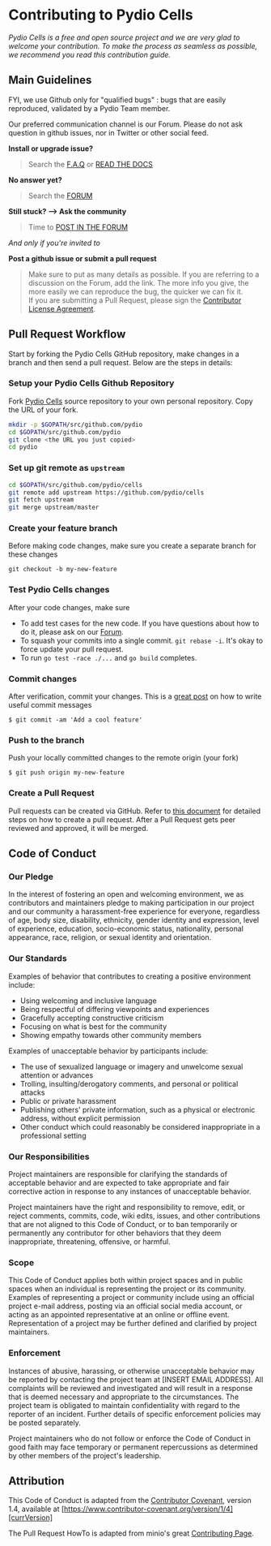 # Contributing to Pydio Cells

*Pydio Cells is a free and open source project and we are very glad to welcome your contribution. To make the process as seamless as possible, we recommend you read this contribution guide.* 

## Main Guidelines

FYI, we use Github only for "qualified bugs" : bugs that are easily reproduced, validated by a Pydio Team member. 

Our preferred communication channel is our Forum. Please do not ask question in github issues, nor in Twitter or other social feed.

**Install or upgrade issue?**

> Search the [F.A.Q](https://pydio.com/en/docs/faq)  or [READ THE DOCS](https://pydio.com/en/docs)  

**No answer yet?**

> Search the [FORUM](https://forum.pydio.com)

**Still stuck? --> Ask the community**

> Time to [POST IN THE FORUM](https://forum.pydio.com)

*And only if you're invited to*

**Post a github issue or submit a pull request**

> Make sure to put as many details as possible. If you are referring to a discussion on the Forum, add the link. The more info you give, the more easily we can reproduce the bug, the quicker we can fix it.  
> If you are submitting a Pull Request, please sign the [Contributor License Agreement](https://pydio.com/en/community/contribute/contributor-license-agreement-cla).

## Pull Request Workflow

Start by forking the Pydio Cells GitHub repository, make changes in a branch and then send a pull request. Below are the steps in details:

### Setup your Pydio Cells Github Repository
Fork [Pydio Cells](https://github.com/pydio/cells/fork) source repository to your own personal repository. Copy the URL of your fork.

```sh
mkdir -p $GOPATH/src/github.com/pydio
cd $GOPATH/src/github.com/pydio
git clone <the URL you just copied>
cd pydio
```

### Set up git remote as ``upstream``
```sh
cd $GOPATH/src/github.com/pydio/cells
git remote add upstream https://github.com/pydio/cells
git fetch upstream
git merge upstream/master
```

### Create your feature branch
Before making code changes, make sure you create a separate branch for these changes

```
git checkout -b my-new-feature
```

### Test Pydio Cells changes
After your code changes, make sure

- To add test cases for the new code. If you have questions about how to do it, please ask on our [Forum](https://forum.pydio.com).
- To squash your commits into a single commit. `git rebase -i`. It's okay to force update your pull request.
- To run `go test -race ./...` and `go build` completes.

### Commit changes
After verification, commit your changes. This is a [great post](https://chris.beams.io/posts/git-commit/) on how to write useful commit messages

```
$ git commit -am 'Add a cool feature'
```

### Push to the branch
Push your locally committed changes to the remote origin (your fork)
```
$ git push origin my-new-feature
```

### Create a Pull Request
Pull requests can be created via GitHub. Refer to [this document](https://help.github.com/articles/creating-a-pull-request/) for detailed steps on how to create a pull request. After a Pull Request gets peer reviewed and approved, it will be merged.

## Code of Conduct

### Our Pledge

In the interest of fostering an open and welcoming environment, we as
contributors and maintainers pledge to making participation in our project and
our community a harassment-free experience for everyone, regardless of age, body
size, disability, ethnicity, gender identity and expression, level of experience,
education, socio-economic status, nationality, personal appearance, race,
religion, or sexual identity and orientation.

### Our Standards

Examples of behavior that contributes to creating a positive environment
include:

* Using welcoming and inclusive language
* Being respectful of differing viewpoints and experiences
* Gracefully accepting constructive criticism
* Focusing on what is best for the community
* Showing empathy towards other community members

Examples of unacceptable behavior by participants include:

* The use of sexualized language or imagery and unwelcome sexual attention or
  advances
* Trolling, insulting/derogatory comments, and personal or political attacks
* Public or private harassment
* Publishing others' private information, such as a physical or electronic
  address, without explicit permission
* Other conduct which could reasonably be considered inappropriate in a
  professional setting

### Our Responsibilities

Project maintainers are responsible for clarifying the standards of acceptable
behavior and are expected to take appropriate and fair corrective action in
response to any instances of unacceptable behavior.

Project maintainers have the right and responsibility to remove, edit, or
reject comments, commits, code, wiki edits, issues, and other contributions
that are not aligned to this Code of Conduct, or to ban temporarily or
permanently any contributor for other behaviors that they deem inappropriate,
threatening, offensive, or harmful.

### Scope

This Code of Conduct applies both within project spaces and in public spaces
when an individual is representing the project or its community. Examples of
representing a project or community include using an official project e-mail
address, posting via an official social media account, or acting as an appointed
representative at an online or offline event. Representation of a project may be
further defined and clarified by project maintainers.

### Enforcement

Instances of abusive, harassing, or otherwise unacceptable behavior may be
reported by contacting the project team at [INSERT EMAIL ADDRESS]. All
complaints will be reviewed and investigated and will result in a response that
is deemed necessary and appropriate to the circumstances. The project team is
obligated to maintain confidentiality with regard to the reporter of an incident.
Further details of specific enforcement policies may be posted separately.

Project maintainers who do not follow or enforce the Code of Conduct in good
faith may face temporary or permanent repercussions as determined by other
members of the project's leadership.

## Attribution

This Code of Conduct is adapted from the [Contributor Covenant][homepage], version 1.4,
available at [https://www.contributor-covenant.org/version/1/4][currVersion]

The Pull Request HowTo is adapted from minio's great [Contributing Page][minioContributing].

[homepage]: https://www.contributor-covenant.org
[currVersion]: https://www.contributor-covenant.org/version/1/4/code-of-conduct.html
[minioContributing]: https://github.com/minio/minio/blob/master/CONTRIBUTING.md
